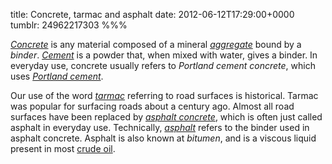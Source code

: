 title: Concrete, tarmac and asphalt
date: 2012-06-12T17:29:00+0000
tumblr: 24962217303
%%%

*[Concrete][]* is any material composed of a mineral *[aggregate][]* bound by a *binder*. *[Cement][]* is a powder that, when mixed with water, gives a binder. In everyday use, concrete usually refers to *Portland cement concrete*, which uses *[Portland cement][]*.

Our use of the word *[tarmac][]* referring to road surfaces is historical. Tarmac was popular for surfacing roads about a century ago. Almost all road surfaces have been replaced by *[asphalt concrete][]*, which is often just called asphalt in everyday use. Technically, *[asphalt][]* refers to the binder used in asphalt concrete. Asphalt is also known at *bitumen*, and is a viscous liquid present in most [crude oil][].

[Concrete]: http://en.wikipedia.org/wiki/Concrete
[aggregate]: http://en.wikipedia.org/wiki/Construction_aggregate
[Cement]: http://en.wikipedia.org/wiki/Cement
[Portland cement]: http://en.wikipedia.org/wiki/Portland_cement
[tarmac]: http://en.wikipedia.org/wiki/Tarmac
[asphalt concrete]: http://en.wikipedia.org/wiki/Asphalt_concrete
[asphalt]: http://en.wikipedia.org/wiki/Asphalt
[crude oil]: http://en.wikipedia.org/wiki/Petroleum
